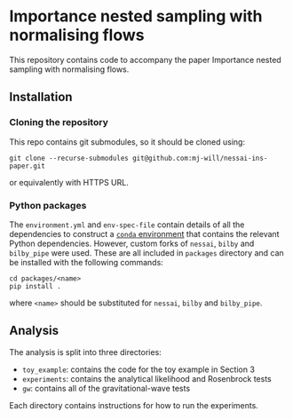 # Importance nested sampling with normalising flows

This repository contains code to accompany the paper Importance nested sampling with normalising flows.

## Installation

### Cloning the repository

This repo contains git submodules, so it should be cloned using:

```
git clone --recurse-submodules git@github.com:mj-will/nessai-ins-paper.git
```

or equivalently with HTTPS URL.

### Python packages

The `environment.yml` and `env-spec-file` contain details of all the dependencies to construct a [`conda` environment](https://conda.io/projects/conda/en/latest/user-guide/tasks/manage-environments.html) that contains the relevant Python dependencies. However, custom forks of `nessai`, `bilby` and `bilby_pipe` were used. These are all included in `packages` directory and can be installed with the following commands:

```
cd packages/<name>
pip install .
```

where `<name>` should be substituted for `nessai`, `bilby` and `bilby_pipe`.


## Analysis

The analysis is split into three directories:

* `toy_example`: contains the code for the toy example in Section 3
* `experiments`: contains the analytical likelihood and Rosenbrock tests
* `gw`: contains all of the gravitational-wave tests

Each directory contains instructions for how to run the experiments.

